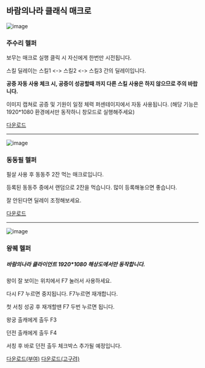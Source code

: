 바람의나라 클래식 매크로
---

![image](https://github.com/user-attachments/assets/5d4baa93-15ec-408e-8f27-f899f9c6070d)


### 주수리 헬퍼

보무는 매크로 실행 클릭 시 자신에게 한번만 시전됩니다.

스킬 딜레이는 스킬1 <-> 스킬2 <-> 스킬3 간의 딜레이입니다.

**공증 자동 사용 체크 시, 공증이 성공할때 까지 다른 스킬 사용은 하지 않으므로 주의 바랍니다.**

이미지 캡쳐로 공증 및 기원이 일정 체력 퍼센테이지에서 자동 사용됩니다. (해당 기능은 1920*1080 환경에서만 동작하니 창모드로 실행해주세요)

[다운로드](https://objectstorage.ap-chuncheon-1.oraclecloud.com/n/axns7vzun2pq/b/bucket-20231116-1622/o/%EC%A3%BC%EC%88%98%EB%A6%AC%ED%97%AC%ED%8D%BC.exe)

---

![image](https://github.com/user-attachments/assets/d8efbdcf-ae82-4606-8eec-ba3481209af2)


### 동동필 헬퍼

필살 사용 후 동동주 2잔 먹는 매크로입니다.

등록된 동동주 중에서 랜덤으로 2잔을 먹습니다. 많이 등록해놓으면 좋습니다.

잘 안된다면 딜레이 조정해보세요.

[다운로드](https://objectstorage.ap-chuncheon-1.oraclecloud.com/n/axns7vzun2pq/b/bucket-20231116-1622/o/%EB%8F%99%EB%8F%99%ED%95%84%ED%97%AC%ED%8D%BC.exe)

---

![image](https://github.com/user-attachments/assets/28ea2f79-1de6-44e3-a56c-374cdd22f523)



### 왕퀘 헬퍼

##### 바람의나라 클라이언트 1920*1080 해상도에서만 동작합니다.

왕이 잘 보이는 위치에서 F7 눌러서 사용하세요. 

다시 F7 누르면 중지됩니다. F7누르면 재개합니다.

첫 서칭 성공 후 재개할땐 F7 두번 누르면 됩니다. 

왕궁 출캐에게 출두 F3 

던전 출캐에게 출두 F4

서칭 후 바로 던전 출두 체크박스 추가될 예정입니다.

[다운로드(부여)](https://objectstorage.ap-chuncheon-1.oraclecloud.com/n/axns7vzun2pq/b/bucket-20231116-1622/o/%EC%99%95%ED%80%98%ED%97%AC%ED%8D%BC_%EB%B6%80%EC%97%AC.exe)
[다운로드(고구려)](https://objectstorage.ap-chuncheon-1.oraclecloud.com/n/axns7vzun2pq/b/bucket-20231116-1622/o/%EC%99%95%ED%80%98%ED%97%AC%ED%8D%BC_%EA%B3%A0%EA%B5%AC%EB%A0%A4.exe)




